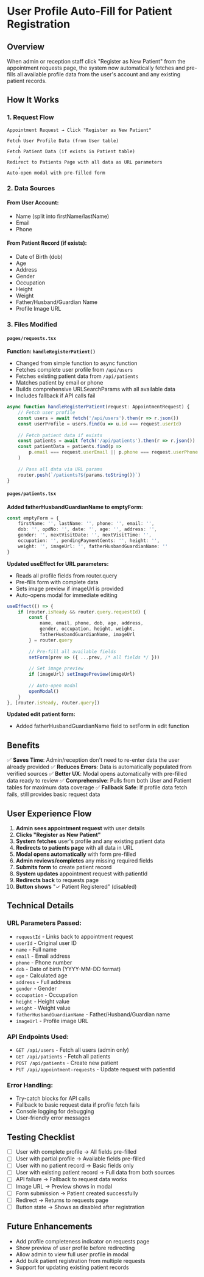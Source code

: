 # User Profile Auto-Fill for Patient Registration

## Overview
When admin or reception staff click "Register as New Patient" from the appointment requests page, the system now automatically fetches and pre-fills all available profile data from the user's account and any existing patient records.

## How It Works

### 1. Request Flow
```
Appointment Request → Click "Register as New Patient" 
    ↓
Fetch User Profile Data (from User table)
    ↓
Fetch Patient Data (if exists in Patient table)
    ↓
Redirect to Patients Page with all data as URL parameters
    ↓
Auto-open modal with pre-filled form
```

### 2. Data Sources

#### From User Account:
- Name (split into firstName/lastName)
- Email
- Phone

#### From Patient Record (if exists):
- Date of Birth (dob)
- Age
- Address
- Gender
- Occupation
- Height
- Weight
- Father/Husband/Guardian Name
- Profile Image URL

### 3. Files Modified

#### `pages/requests.tsx`
**Function: `handleRegisterPatient()`**
- Changed from simple function to async function
- Fetches complete user profile from `/api/users`
- Fetches existing patient data from `/api/patients`
- Matches patient by email or phone
- Builds comprehensive URLSearchParams with all available data
- Includes fallback if API calls fail

```typescript
async function handleRegisterPatient(request: AppointmentRequest) {
    // Fetch user profile
    const users = await fetch('/api/users').then(r => r.json())
    const userProfile = users.find(u => u.id === request.userId)
    
    // Fetch patient data if exists
    const patients = await fetch('/api/patients').then(r => r.json())
    const patientData = patients.find(p => 
        p.email === request.userEmail || p.phone === request.userPhone
    )
    
    // Pass all data via URL params
    router.push(`/patients?${params.toString()}`)
}
```

#### `pages/patients.tsx`
**Added fatherHusbandGuardianName to emptyForm:**
```typescript
const emptyForm = { 
    firstName: '', lastName: '', phone: '', email: '', 
    dob: '', opdNo: '', date: '', age: '', address: '', 
    gender: '', nextVisitDate: '', nextVisitTime: '', 
    occupation: '', pendingPaymentCents: '', height: '', 
    weight: '', imageUrl: '', fatherHusbandGuardianName: '' 
}
```

**Updated useEffect for URL parameters:**
- Reads all profile fields from router.query
- Pre-fills form with complete data
- Sets image preview if imageUrl is provided
- Auto-opens modal for immediate editing

```typescript
useEffect(() => {
    if (router.isReady && router.query.requestId) {
        const { 
            name, email, phone, dob, age, address, 
            gender, occupation, height, weight, 
            fatherHusbandGuardianName, imageUrl 
        } = router.query
        
        // Pre-fill all available fields
        setForm(prev => ({ ...prev, /* all fields */ }))
        
        // Set image preview
        if (imageUrl) setImagePreview(imageUrl)
        
        // Auto-open modal
        openModal()
    }
}, [router.isReady, router.query])
```

**Updated edit patient form:**
- Added fatherHusbandGuardianName field to setForm in edit function

## Benefits

✅ **Saves Time**: Admin/reception don't need to re-enter data the user already provided
✅ **Reduces Errors**: Data is automatically populated from verified sources
✅ **Better UX**: Modal opens automatically with pre-filled data ready to review
✅ **Comprehensive**: Pulls from both User and Patient tables for maximum data coverage
✅ **Fallback Safe**: If profile data fetch fails, still provides basic request data

## User Experience Flow

1. **Admin sees appointment request** with user details
2. **Clicks "Register as New Patient"**
3. **System fetches** user's profile and any existing patient data
4. **Redirects to patients page** with all data in URL
5. **Modal opens automatically** with form pre-filled
6. **Admin reviews/completes** any missing required fields
7. **Submits form** to create patient record
8. **System updates** appointment request with patientId
9. **Redirects back** to requests page
10. **Button shows** "✓ Patient Registered" (disabled)

## Technical Details

### URL Parameters Passed:
- `requestId` - Links back to appointment request
- `userId` - Original user ID
- `name` - Full name
- `email` - Email address
- `phone` - Phone number
- `dob` - Date of birth (YYYY-MM-DD format)
- `age` - Calculated age
- `address` - Full address
- `gender` - Gender
- `occupation` - Occupation
- `height` - Height value
- `weight` - Weight value
- `fatherHusbandGuardianName` - Father/Husband/Guardian name
- `imageUrl` - Profile image URL

### API Endpoints Used:
- `GET /api/users` - Fetch all users (admin only)
- `GET /api/patients` - Fetch all patients
- `POST /api/patients` - Create new patient
- `PUT /api/appointment-requests` - Update request with patientId

### Error Handling:
- Try-catch blocks for API calls
- Fallback to basic request data if profile fetch fails
- Console logging for debugging
- User-friendly error messages

## Testing Checklist

- [ ] User with complete profile → All fields pre-filled
- [ ] User with partial profile → Available fields pre-filled
- [ ] User with no patient record → Basic fields only
- [ ] User with existing patient record → Full data from both sources
- [ ] API failure → Fallback to request data works
- [ ] Image URL → Preview shows in modal
- [ ] Form submission → Patient created successfully
- [ ] Redirect → Returns to requests page
- [ ] Button state → Shows as disabled after registration

## Future Enhancements

- Add profile completeness indicator on requests page
- Show preview of user profile before redirecting
- Allow admin to view full user profile in modal
- Add bulk patient registration from multiple requests
- Support for updating existing patient records
